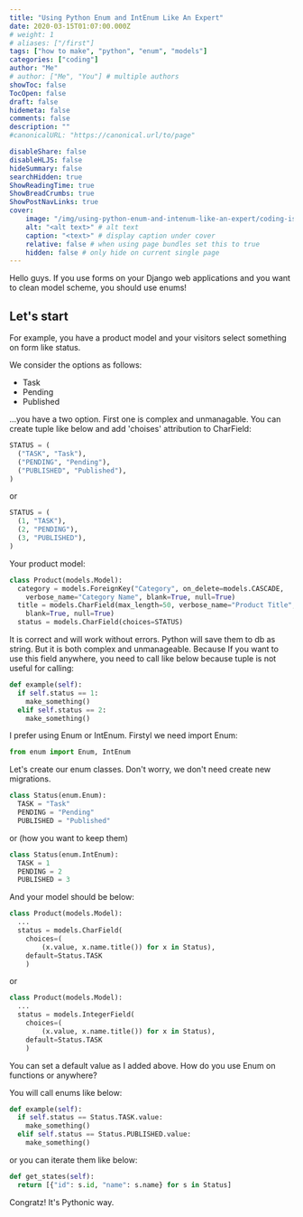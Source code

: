 ```yaml
---
title: "Using Python Enum and IntEnum Like An Expert"
date: 2020-03-15T01:07:00.000Z
# weight: 1
# aliases: ["/first"]
tags: ["how to make", "python", "enum", "models"]
categories: ["coding"]
author: "Me"
# author: ["Me", "You"] # multiple authors
showToc: false
TocOpen: false
draft: false
hidemeta: false
comments: false
description: ""
#canonicalURL: "https://canonical.url/to/page"

disableShare: false
disableHLJS: false
hideSummary: false
searchHidden: true
ShowReadingTime: true
ShowBreadCrumbs: true
ShowPostNavLinks: true
cover:
    image: "/img/using-python-enum-and-intenum-like-an-expert/coding-is-hard.png" # image path/url
    alt: "<alt text>" # alt text
    caption: "<text>" # display caption under cover
    relative: false # when using page bundles set this to true
    hidden: false # only hide on current single page
---
```


Hello guys. If you use forms on your Django web applications and you want to clean model scheme, you should use enums!

## Let's start

For example, you have a product model and your visitors select something on form like status.

We consider the options as follows:

- Task
- Pending
- Published

...you have a two option. First one is complex and unmanagable.
You can create tuple like below and add 'choises' attribution to CharField:

```python
STATUS = (
  ("TASK", "Task"),
  ("PENDING", "Pending"),
  ("PUBLISHED", "Published"),
)
```

or

```python
STATUS = (
  (1, "TASK"),
  (2, "PENDING"),
  (3, "PUBLISHED"),
)
```

Your product model:

```python
class Product(models.Model):
  category = models.ForeignKey("Category", on_delete=models.CASCADE,
    verbose_name="Category Name", blank=True, null=True)
  title = models.CharField(max_length=50, verbose_name="Product Title",
    blank=True, null=True)
  status = models.CharField(choices=STATUS)
```

It is correct and will work without errors. Python will save them to db as string.
But it is both complex and unmanageable. Because If you want to use this field anywhere, you need to call like below because tuple is not useful for calling:

```python
def example(self):
  if self.status == 1:
    make_something()
  elif self.status == 2:
    make_something()
```

I prefer using Enum or IntEnum.
Firstyl we need import Enum:

```python
from enum import Enum, IntEnum
```

Let's create our enum classes. Don't worry, we don't need create new migrations.

```python
class Status(enum.Enum):
  TASK = "Task"
  PENDING = "Pending"
  PUBLISHED = "Published"
```

or (how you want to keep them)

```python
class Status(enum.IntEnum):
  TASK = 1
  PENDING = 2
  PUBLISHED = 3
```

And your model should be below:

```python
class Product(models.Model):
  ...
  status = models.CharField(
    choices=(
        (x.value, x.name.title()) for x in Status),
    default=Status.TASK
    )
```

or

```python
class Product(models.Model):
  ...
  status = models.IntegerField(
    choices=(
        (x.value, x.name.title()) for x in Status),
    default=Status.TASK
    )
```

You can set a default value as I added above.
How do you use Enum on functions or anywhere?

You will call enums like below:

```python
def example(self):
  if self.status == Status.TASK.value:
    make_something()
  elif self.status == Status.PUBLISHED.value:
    make_something()
```

or you can iterate them like below:

```python
def get_states(self):
  return [{"id": s.id, "name": s.name} for s in Status]
```

Congratz! It's Pythonic way.
